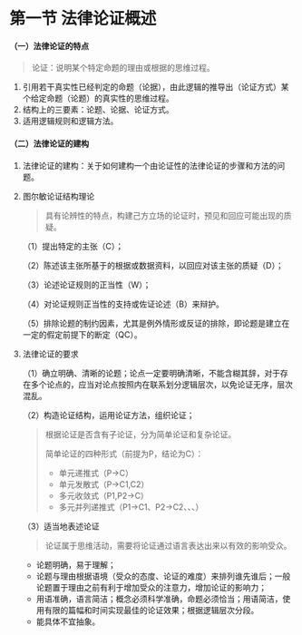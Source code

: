 # 第一节 法律论证概述

#### （一）法律论证的特点

> 论证：说明某个特定命题的理由或根据的思维过程。

1. 引用若干真实性已经判定的命题（论据），由此逻辑的推导出（论证方式）某个给定命题（论题）的真实性的思维过程。
2. 结构上的三要素：论题、论据、论证方式。
3. 适用逻辑规则和逻辑方法。

#### （二）法律论证的建构

1. 法律论证的建构：关于如何建构一个由论证性的法律论证的步骤和方法的问题。

2. 图尔敏论证结构理论

   > 具有论辨性的特点，构建己方立场的论证时，预见和回应可能出现的质疑。

   （1）提出特定的主张（C）；

   （2）陈述该主张所基于的根据或数据资料，以回应对该主张的质疑（D）；

   （3）论述论证规则的正当性（W）；

   （4）对论证规则正当性的支持或佐证论述（B）来辩护。

   （5）排除论题的制约因素，尤其是例外情形或反证的排除，即论题是建立在一定的假定前提下的断定（QC）。

3. 法律论证的要求

   （1）确立明确、清晰的论题；论点一定要明确清晰，不能含糊其辞，对于存在多个论点的，应当对论点按照内在联系划分逻辑层次，以免论证无序，层次混乱。

   （2）构造论证结构，运用论证方法，组织论证；

   > 根据论证是否含有子论证，分为简单论证和复杂论证。
   >
   > 简单论证的四种形式（前提为P，结论为C）：
   >
   > * 单元递推式（P->C）
   > * 单元发散式（P->C1,C2）
   > * 多元收敛式（P1,P2->C）
   > * 多元并列递推式（P1->C1、P2->C2、、、）

   （3）适当地表述论证

   > 论证属于思维活动，需要将论证通过语言表达出来以有效的影响受众。

   * 论题明确，易于理解；
   * 论题与理由根据语境（受众的态度、论证的难度）来排列谁先谁后；一般论题置于理由之前有利于增加受众的注意力，增加论证的影响力；
   * 用语准确，语言简洁；概念必须科学准确，命题必须恰当；用语简洁，使用有限的篇幅和时间实现最佳的论证效果；根据逻辑层次分段。
   * 能具体不宜抽象。

   

   
